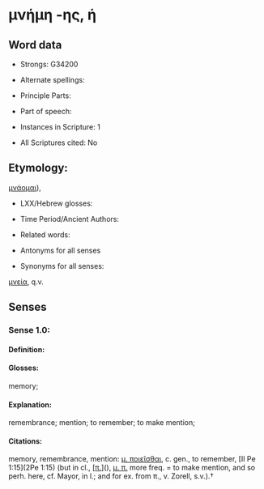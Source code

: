 # μνήμη -ης, ἡ

<!-- Status: S2=NeedsEdits -->
<!-- Lexica used for edits:   -->

## Word data

* Strongs: G34200

* Alternate spellings:



* Principle Parts: 


* Part of speech: 


* Instances in Scripture: 1

* All Scriptures cited: No

## Etymology: 

[μνάομαι]()),

* LXX/Hebrew glosses: 


* Time Period/Ancient Authors: 


* Related words: 

* Antonyms for all senses

* Synonyms for all senses: 

 [μνεία](../G34170/01.md), q.v.

## Senses 


### Sense  1.0: 

#### Definition: 

#### Glosses: 

memory; 

#### Explanation: 

remembrance; 
mention; 
to remember; 
to make mention; 

#### Citations: 

memory, remembrance, mention: [μ. ποιεῖσθαι](), c. gen., to remember, [II Pe 1:15](2Pe 1:15) (but in cl., [[π.]()](), [μ. π.]() more freq. = to make mention, and so perh. here, cf. Mayor, in l.; and for ex. from π., v. Zorell, s.v.).†
